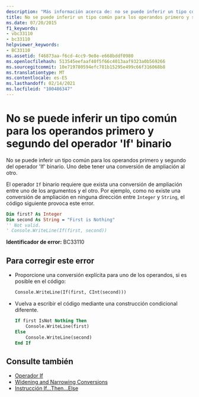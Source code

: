 ```yaml
---
description: "Más información acerca de: no se puede inferir un tipo común para los operandos primero y segundo del operador ' if ' binario"
title: No se puede inferir un tipo común para los operandos primero y segundo del operador 'If' binario
ms.date: 07/20/2015
f1_keywords:
- vbc33110
- bc33110
helpviewer_keywords:
- BC33110
ms.assetid: f46873aa-f6cd-4cc9-9e8e-e668bddf0980
ms.openlocfilehash: 513545eefaaf40f5f66c4013aaf9323a0b569266
ms.sourcegitcommit: 10e719780594efc781b15295e499c66f316068b8
ms.translationtype: MT
ms.contentlocale: es-ES
ms.lasthandoff: 02/14/2021
ms.locfileid: "100486347"
---
```

# <a name="cannot-infer-a-common-type-for-the-first-and-second-operands-of-the-binary-if-operator"></a>No se puede inferir un tipo común para los operandos primero y segundo del operador 'If' binario

No se puede inferir un tipo común para los operandos primero y segundo del operador 'If' binario. Uno debe tener una conversión de ampliación al otro.

El operador `If` binario requiere que exista una conversión de ampliación entre uno de los argumentos y el otro. Por ejemplo, como no existe una conversión de ampliación en ninguna dirección entre `Integer` y `String`, el código siguiente provoca este error.

```vb
Dim first? As Integer
Dim second As String = "First is Nothing"
'' Not valid.
' Console.WriteLine(If(first, second))
```

**Identificador de error:** BC33110

## <a name="to-correct-this-error"></a>Para corregir este error

- Proporcione una conversión explícita para uno de los operandos, si es posible en el código:

  ```vb
  Console.WriteLine(If(first, CInt(second)))
  ```

- Vuelva a escribir el código mediante una construcción condicional diferente.

  ```vb
  If first IsNot Nothing Then
      Console.WriteLine(first)
  Else
      Console.WriteLine(second)
  End If
  ```

## <a name="see-also"></a>Consulte también

- [Operador If](../language-reference/operators/if-operator.md)
- [Widening and Narrowing Conversions](../programming-guide/language-features/data-types/widening-and-narrowing-conversions.md)
- [Instrucción If...Then...Else](../language-reference/statements/if-then-else-statement.md)
